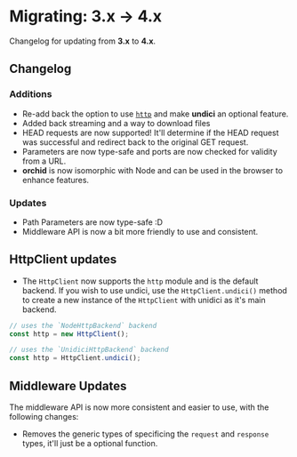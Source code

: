 # Migrating: 3.x -> 4.x
Changelog for updating from **3.x** to **4.x**.

## Changelog
### Additions
- Re-add back the option to use [`http`](https://nodejs.org/dist/latest-v16.x/docs/api/http.html) and make **undici** an optional feature.
- Added back streaming and a way to download files
- HEAD requests are now supported! It'll determine if the HEAD request was successful and redirect back to the original GET request.
- Parameters are now type-safe and ports are now checked for validity from a URL.
- **orchid** is now isomorphic with Node and can be used in the browser to enhance features.

### Updates
- Path Parameters are now type-safe :D
- Middleware API is now a bit more friendly to use and consistent.

## HttpClient updates
- The `HttpClient` now supports the `http` module and is the default backend. If you wish to use undici, use the `HttpClient.undici()` method to create a new instance of the `HttpClient` with unidici as it's main backend.

```js
// uses the `NodeHttpBackend` backend
const http = new HttpClient();

// uses the `UnidiciHttpBackend` backend
const http = HttpClient.undici();
```

## Middleware Updates
The middleware API is now more consistent and easier to use, with the following changes:

- Removes the generic types of specificing the `request` and `response` types, it'll just be a optional function.
